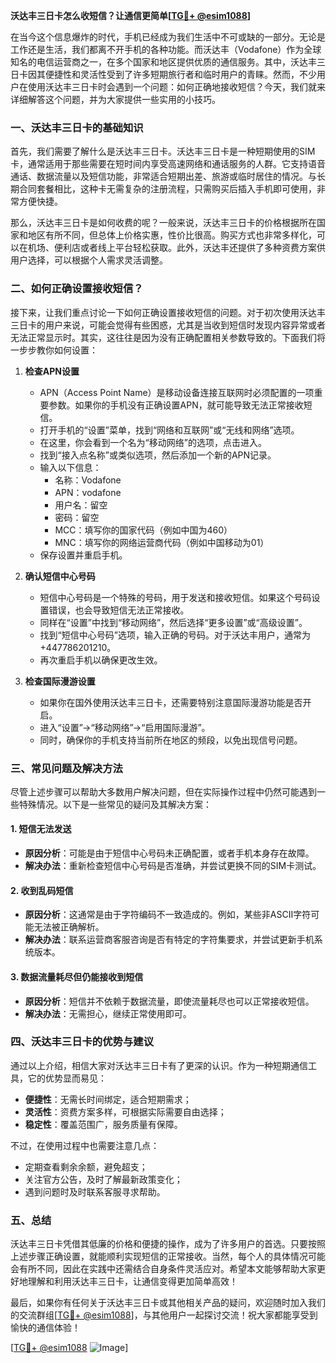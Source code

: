 **沃达丰三日卡怎么收短信？让通信更简单[[TG💪+ @esim1088](https://t.me/s/esim1088)]**

在当今这个信息爆炸的时代，手机已经成为我们生活中不可或缺的一部分。无论是工作还是生活，我们都离不开手机的各种功能。而沃达丰（Vodafone）作为全球知名的电信运营商之一，在多个国家和地区提供优质的通信服务。其中，沃达丰三日卡因其便捷性和灵活性受到了许多短期旅行者和临时用户的青睐。然而，不少用户在使用沃达丰三日卡时会遇到一个问题：如何正确地接收短信？今天，我们就来详细解答这个问题，并为大家提供一些实用的小技巧。

### 一、沃达丰三日卡的基础知识

首先，我们需要了解什么是沃达丰三日卡。沃达丰三日卡是一种短期使用的SIM卡，通常适用于那些需要在短时间内享受高速网络和通话服务的人群。它支持语音通话、数据流量以及短信功能，非常适合短期出差、旅游或临时居住的情况。与长期合同套餐相比，这种卡无需复杂的注册流程，只需购买后插入手机即可使用，非常方便快捷。

那么，沃达丰三日卡是如何收费的呢？一般来说，沃达丰三日卡的价格根据所在国家和地区有所不同，但总体上价格实惠，性价比很高。购买方式也非常多样化，可以在机场、便利店或者线上平台轻松获取。此外，沃达丰还提供了多种资费方案供用户选择，可以根据个人需求灵活调整。

### 二、如何正确设置接收短信？

接下来，让我们重点讨论一下如何正确设置接收短信的问题。对于初次使用沃达丰三日卡的用户来说，可能会觉得有些困惑，尤其是当收到短信时发现内容异常或者无法正常显示时。其实，这往往是因为没有正确配置相关参数导致的。下面我们将一步步教你如何设置：

1. **检查APN设置**
   - APN（Access Point Name）是移动设备连接互联网时必须配置的一项重要参数。如果你的手机没有正确设置APN，就可能导致无法正常接收短信。
   - 打开手机的“设置”菜单，找到“网络和互联网”或“无线和网络”选项。
   - 在这里，你会看到一个名为“移动网络”的选项，点击进入。
   - 找到“接入点名称”或类似选项，然后添加一个新的APN记录。
   - 输入以下信息：
     - 名称：Vodafone
     - APN：vodafone
     - 用户名：留空
     - 密码：留空
     - MCC：填写你的国家代码（例如中国为460）
     - MNC：填写你的网络运营商代码（例如中国移动为01）
   - 保存设置并重启手机。

2. **确认短信中心号码**
   - 短信中心号码是一个特殊的号码，用于发送和接收短信。如果这个号码设置错误，也会导致短信无法正常接收。
   - 同样在“设置”中找到“移动网络”，然后选择“更多设置”或“高级设置”。
   - 找到“短信中心号码”选项，输入正确的号码。对于沃达丰用户，通常为+447786201210。
   - 再次重启手机以确保更改生效。

3. **检查国际漫游设置**
   - 如果你在国外使用沃达丰三日卡，还需要特别注意国际漫游功能是否开启。
   - 进入“设置”->“移动网络”->“启用国际漫游”。
   - 同时，确保你的手机支持当前所在地区的频段，以免出现信号问题。

### 三、常见问题及解决方法

尽管上述步骤可以帮助大多数用户解决问题，但在实际操作过程中仍然可能遇到一些特殊情况。以下是一些常见的疑问及其解决方案：

#### 1. 短信无法发送
- **原因分析**：可能是由于短信中心号码未正确配置，或者手机本身存在故障。
- **解决办法**：重新检查短信中心号码是否准确，并尝试更换不同的SIM卡测试。

#### 2. 收到乱码短信
- **原因分析**：这通常是由于字符编码不一致造成的。例如，某些非ASCII字符可能无法被正确解析。
- **解决办法**：联系运营商客服咨询是否有特定的字符集要求，并尝试更新手机系统版本。

#### 3. 数据流量耗尽但仍能接收到短信
- **原因分析**：短信并不依赖于数据流量，即使流量耗尽也可以正常接收短信。
- **解决办法**：无需担心，继续正常使用即可。

### 四、沃达丰三日卡的优势与建议

通过以上介绍，相信大家对沃达丰三日卡有了更深的认识。作为一种短期通信工具，它的优势显而易见：
- **便捷性**：无需长时间绑定，适合短期需求；
- **灵活性**：资费方案多样，可根据实际需要自由选择；
- **稳定性**：覆盖范围广，服务质量有保障。

不过，在使用过程中也需要注意几点：
- 定期查看剩余余额，避免超支；
- 关注官方公告，及时了解最新政策变化；
- 遇到问题时及时联系客服寻求帮助。

### 五、总结

沃达丰三日卡凭借其低廉的价格和便捷的操作，成为了许多用户的首选。只要按照上述步骤正确设置，就能顺利实现短信的正常接收。当然，每个人的具体情况可能会有所不同，因此在实践中还需结合自身条件灵活应对。希望本文能够帮助大家更好地理解和利用沃达丰三日卡，让通信变得更加简单高效！

最后，如果你有任何关于沃达丰三日卡或其他相关产品的疑问，欢迎随时加入我们的交流群组[[TG💪+ @esim1088](https://t.me/s/esim1088)]，与其他用户一起探讨交流！祝大家都能享受到愉快的通信体验！

[[TG💪+ @esim1088](https://t.me/s/esim1088) ![Image](https://i.postimg.cc/4NQfJmqS/Snipaste-2025-05-13-00-14-12.png)]